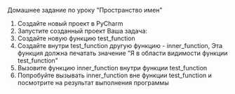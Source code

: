 Домашнее задание по уроку "Пространство имен"
1. Создайте новый проект в PyCharm
2. Запустите созданный проект
Ваша задача:
1. Создайте новую функцию test_function
2. Создайте внутри test_function другую функцию - inner_function, Эта функция должна печатать значение "Я в области видимости функции test_function"
3. Вызовите функцию inner_function внутри функции test_function
4. Попробуйте вызывать inner_function вне функции test_function и посмотрите на результат выполнения программы
